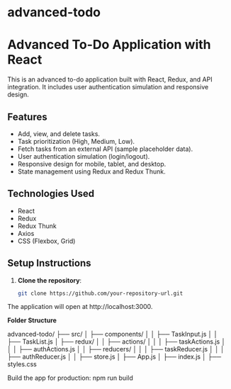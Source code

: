 # advanced-todo
# Advanced To-Do Application with React

This is an advanced to-do application built with React, Redux, and API integration. It includes user authentication simulation and responsive design.

## Features
- Add, view, and delete tasks.
- Task prioritization (High, Medium, Low).
- Fetch tasks from an external API (sample placeholder data).
- User authentication simulation (login/logout).
- Responsive design for mobile, tablet, and desktop.
- State management using Redux and Redux Thunk.

## Technologies Used
- React
- Redux
- Redux Thunk
- Axios
- CSS (Flexbox, Grid)

## Setup Instructions

1. **Clone the repository**:
   ```bash
   git clone https://github.com/your-repository-url.git
   
The application will open at http://localhost:3000.

**Folder Structure**

advanced-todo/
├── src/
│   ├── components/
│   │   ├── TaskInput.js
│   │   ├── TaskList.js
│   ├── redux/
│   │   ├── actions/
│   │   │   ├── taskActions.js
│   │   │   ├── authActions.js
│   │   ├── reducers/
│   │   │   ├── taskReducer.js
│   │   │   ├── authReducer.js
│   │   ├── store.js
│   ├── App.js
│   ├── index.js
│   ├── styles.css

Build the app for production:
npm run build
